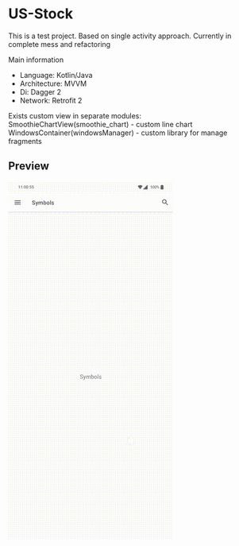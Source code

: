 # US-Stock

This is a test project. Based on single activity approach.
Currently in complete mess and refactoring

Main information
* Language: Kotlin/Java
* Architecture: MVVM
* Di: Dagger 2
* Network: Retrofit 2

Exists custom view in separate modules: <br />
SmoothieChartView(smoothie_chart) - custom line chart<br />
WindowsContainer(windowsManager) - custom library for manage fragments<br />

## Preview
![](https://github.com/makstron/US-Stock/blob/main/MATERIALS/demo_video.gif)<br /><br />
